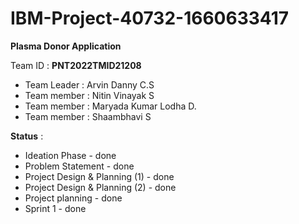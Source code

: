 # IBM-Project-40732-1660633417

**Plasma Donor Application**

Team ID : **PNT2022TMID21208**

* Team Leader : Arvin Danny C.S
* Team member : Nitin Vinayak S
* Team member : Maryada Kumar Lodha D.
* Team member : Shaambhavi S


**Status** :

* Ideation Phase - done
* Problem Statement - done
* Project Design & Planning (1) - done
* Project Design & Planning (2) - done
* Project planning - done
* Sprint 1 - done

